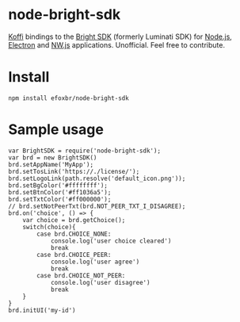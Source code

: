 # node-bright-sdk
[Koffi](https://koffi.dev) bindings to the [Bright SDK](https://bright-sdk.com) (formerly Luminati SDK) for [Node.js](https://nodejs.org), [Electron](https://electronjs.org) and [NW.js](https://nwjs.io) applications. Unofficial. Feel free to contribute.

# Install

```
npm install efoxbr/node-bright-sdk
```

# Sample usage
```
var BrightSDK = require('node-bright-sdk');
var brd = new BrightSDK()
brd.setAppName('MyApp');
brd.setTosLink('https://./license/');
brd.setLogoLink(path.resolve('default_icon.png'));
brd.setBgColor('#ffffffff');
brd.setBtnColor('#ff1036a5');
brd.setTxtColor('#ff000000');
// brd.setNotPeerTxt(brd.NOT_PEER_TXT_I_DISAGREE);
brd.on('choice', () => {
	var choice = brd.getChoice();
	switch(choice){
		case brd.CHOICE_NONE:
			console.log('user choice cleared')
			break
		case brd.CHOICE_PEER:
			console.log('user agree')
			break
		case brd.CHOICE_NOT_PEER:
			console.log('user disagree')
			break
	}
}
brd.initUI('my-id')
```
